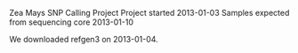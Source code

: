 Zea Mays SNP Calling Project
Project started 2013-01-03
Samples expected from sequencing core 2013-01-10


We downloaded refgen3 on 2013-01-04.